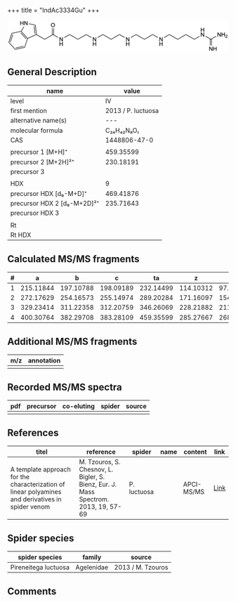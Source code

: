 +++
title = "IndAc3334Gu"
+++

![](/img/IndAc3334Gu.png)

## General Description

| name                        | value              |
|-----------------------------|--------------------|
| level                       | IV                 |
| first mention               | 2013 / P. luctuosa |
| alternative name(s)         | ---                |
| molecular formula           | C₂₄H₄₂N₈O₁         |
| CAS                         | 1448806-47-0       |
|                             |                    |
| precursor 1 [M+H]⁺          | 459.35599          |
| precursor 2 [M+2H]²⁺        | 230.18191          |
| precursor 3                 |                    |
|                             |                    |
| HDX                         | 9                  |
| precursor HDX   [d₉-M+D]⁺   | 469.41876          |
| precursor HDX 2 [d₉-M+2D]²⁺ | 235.71643          |
| precursor HDX 3             |                    |
|                             |                    |
| Rt                          |                    |
| Rt HDX                      |                    |

## Calculated MS/MS fragments

| # | a         | b         | c         | ta        | z         | y         | tz        |
|---|-----------|-----------|-----------|-----------|-----------|-----------|-----------|
| 1 | 215.11844 | 197.10788 | 198.09189 | 232.14499 | 114.10312 | 97.07657  | 131.12967 |
| 2 | 272.17629 | 254.16573 | 255.14974 | 289.20284 | 171.16097 | 154.13442 | 188.18752 |
| 3 | 329.23414 | 311.22358 | 312.20759 | 346.26069 | 228.21882 | 211.19227 | 245.24537 |
| 4 | 400.30764 | 382.29708 | 383.28109 | 459.35599 | 285.27667 | 268.25012 | 302.30322 |

## Additional MS/MS fragments

| m/z       | annotation |
|-----------|------------|
|           |            |

## Recorded MS/MS spectra

| pdf | precursor | co-eluting | spider    | source                              |
|-----|-----------|------------|-----------|-------------------------------------|
|     |           |            |           |                                     |

## References

| titel                                                                                             | reference                                                                           | spider      | name | content    | link                                                       |
|---------------------------------------------------------------------------------------------------|-------------------------------------------------------------------------------------|-------------|------|------------|------------------------------------------------------------|
| A template approach for the characterization of linear polyamines and derivatives in spider venom | M. Tzouros, S. Chesnov, L. Bigler, S. Bienz, Eur. J. Mass Spectrom. 2013, 19, 57-69 | P. luctuosa |      | APCI-MS/MS | [Link](https://journals.sagepub.com/doi/10.1255/ejms.1213) |

## Spider species

| spider species       | family     | source            |
|----------------------|------------|-------------------|
| Pireneitega luctuosa | Agelenidae | 2013 / M. Tzouros |

## Comments